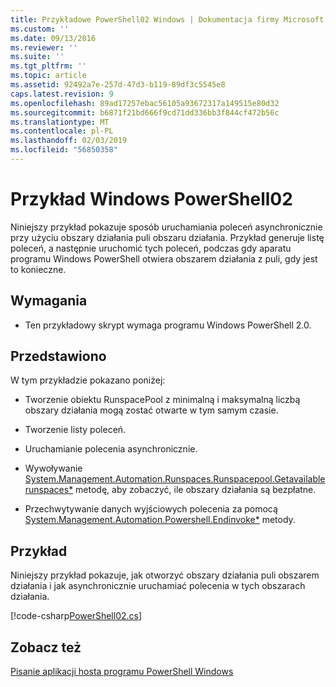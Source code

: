 ```yaml
---
title: Przykładowe PowerShell02 Windows | Dokumentacja firmy Microsoft
ms.custom: ''
ms.date: 09/13/2016
ms.reviewer: ''
ms.suite: ''
ms.tgt_pltfrm: ''
ms.topic: article
ms.assetid: 92492a7e-257d-47d3-b119-89df3c5545e8
caps.latest.revision: 9
ms.openlocfilehash: 89ad17257ebac56105a93672317a149515e80d32
ms.sourcegitcommit: b6871f21bd666f9cd71dd336bb3f844cf472b56c
ms.translationtype: MT
ms.contentlocale: pl-PL
ms.lasthandoff: 02/03/2019
ms.locfileid: "56850358"
---
```

# <a name="windows-powershell02-sample"></a>Przykład Windows PowerShell02

Niniejszy przykład pokazuje sposób uruchamiania poleceń asynchronicznie przy użyciu obszary działania puli obszaru działania. Przykład generuje listę poleceń, a następnie uruchomić tych poleceń, podczas gdy aparatu programu Windows PowerShell otwiera obszarem działania z puli, gdy jest to konieczne.

## <a name="requirements"></a>Wymagania

- Ten przykładowy skrypt wymaga programu Windows PowerShell 2.0.

## <a name="demonstrates"></a>Przedstawiono

W tym przykładzie pokazano poniżej:

- Tworzenie obiektu RunspacePool z minimalną i maksymalną liczbą obszary działania mogą zostać otwarte w tym samym czasie.

- Tworzenie listy poleceń.

- Uruchamianie polecenia asynchronicznie.

- Wywoływanie [System.Management.Automation.Runspaces.Runspacepool.Getavailablerunspaces*](/dotnet/api/System.Management.Automation.Runspaces.RunspacePool.GetAvailableRunspaces) metodę, aby zobaczyć, ile obszary działania są bezpłatne.

- Przechwytywanie danych wyjściowych polecenia za pomocą [System.Management.Automation.Powershell.Endinvoke*](/dotnet/api/System.Management.Automation.PowerShell.EndInvoke) metody.

## <a name="example"></a>Przykład

Niniejszy przykład pokazuje, jak otworzyć obszary działania puli obszarem działania i jak asynchronicznie uruchamiać polecenia w tych obszarach działania.

[!code-csharp[PowerShell02.cs](../../powershell-sdk-samples/SDK-2.0/csharp/PowerShell02/PowerShell02.cs#L11-L96 "PowerShell02.cs")]

## <a name="see-also"></a>Zobacz też

[Pisanie aplikacji hosta programu PowerShell Windows](./writing-a-windows-powershell-host-application.md)